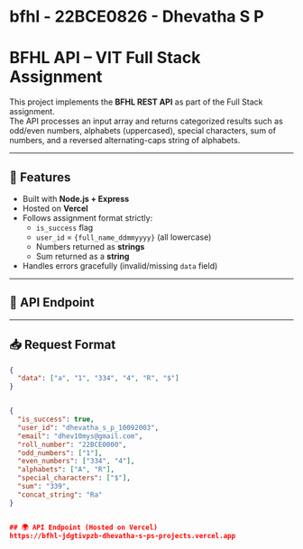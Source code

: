# bfhl - 22BCE0826 - Dhevatha S P

# BFHL API – VIT Full Stack Assignment

This project implements the **BFHL REST API** as part of the Full Stack assignment.  
The API processes an input array and returns categorized results such as odd/even numbers, alphabets (uppercased), special characters, sum of numbers, and a reversed alternating-caps string of alphabets.

---

## 📌 Features
- Built with **Node.js + Express**
- Hosted on **Vercel**
- Follows assignment format strictly:
  - `is_success` flag
  - `user_id` = `{full_name_ddmmyyyy}` (all lowercase)
  - Numbers returned as **strings**
  - Sum returned as a **string**
- Handles errors gracefully (invalid/missing `data` field)

---

## 🚀 API Endpoint


---

## 📥 Request Format
```json
{
  "data": ["a", "1", "334", "4", "R", "$"]
}


{
  "is_success": true,
  "user_id": "dhevatha_s_p_10092003",
  "email": "dhev10mys@gmail.com",
  "roll_number": "22BCE0000",
  "odd_numbers": ["1"],
  "even_numbers": ["334", "4"],
  "alphabets": ["A", "R"],
  "special_characters": ["$"],
  "sum": "339",
  "concat_string": "Ra"
}


## 🌍 API Endpoint (Hosted on Vercel)
https://bfhl-jdgtivpzb-dhevatha-s-ps-projects.vercel.app
